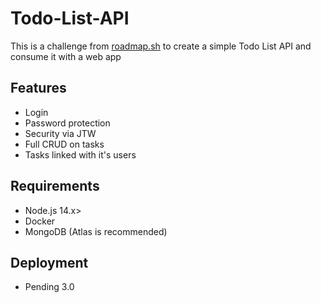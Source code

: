 # Todo-List-API

This is a challenge from [roadmap.sh](https://roadmap.sh) to create a simple Todo List API and consume it with a web app

## Features

- Login
- Password protection
- Security via JTW
- Full CRUD on tasks
- Tasks linked with it's users

## Requirements
- Node.js 14.x>
- Docker
- MongoDB (Atlas is recommended)

## Deployment
- Pending 3.0

